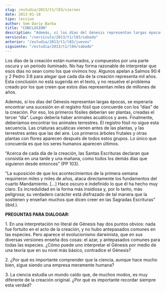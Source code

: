 ```yaml
---
slug: /estudia/2013/t1/l03/viernes
date: 2013-01-18
tipo: leccion
author: Sem Dario Barba
title: "CONCLUSIÓN"
description: "Además, si los días del Génesis representan largas épocas, se esperaría  encontrar una sucesión en el registro fósil que concuerde con los “días” de la  creación. Por eso, los primeros fósiles deberían ser plantas, creadas el tercer  “día”."
versiculo: "/versiculo/2013/t1/l03/sabado"
anterior: "/estudia/2013/t1/l03/jueves"
siguiente: "/estudia/2013/t1/l04/sabado"
---
```


Los días de la creación están numerados, y compuestos por una parte oscura y un período iluminado. No hay forma razonable de interpretar que esos días no sean como los que vivimos hoy. Algunos apelan a Salmos 90:4 y 2 Pedro 3:8 para alegar que cada día de la creación representa mil años. Esta conclusión no está sugerida en el texto, y no resuelve el problema creado por los que creen que estos días representan miles de millones de años.

Además, si los días del Génesis representan largas épocas, se esperaría encontrar una sucesión en el registro fósil que concuerde con los “días” de la creación. Por eso, los primeros fósiles deberían ser plantas, creadas el tercer “día”. Luego debería haber animales acuáticos y aves. Finalmente, deberíamos encontrar los animales terrestres. El registro fósil no sigue esta secuencia. Las criaturas acuáticas vienen antes de las plantas, y las terrestres antes que las del aire. Los primeros árboles frutales y otras plantas con flores aparecen después de todos estos grupos. Lo único que concuerda es que los seres humanos aparecen últimos.

“Acerca de cada día de la creación, las Santas Escrituras declaran que consistía en una tarde y una mañana, como todos los demás días que siguieron desde entonces” (PP 103).

“La suposición de que los acontecimientos de la primera semana requirieron miles y miles de años, ataca directamente los fundamentos del cuarto Mandamiento. [...] Hace oscuro e indefinido lo que él ha hecho muy claro. Es incredulidad en la forma más insidiosa y, por lo tanto, más peligrosa; su verdadero carácter está disfrazado de tal manera que la sostienen y enseñan muchos que dicen creer en las Sagradas Escrituras” (ibíd.).

**PREGUNTAS PARA DIALOGAR:**

1\. En una interpretación no literal de Génesis hay dos puntos obvios: nada fue fortuito en el acto de la creación, y no hubo antepasados comunes en las especies. Pero aparece el evolucionismo darwinista, que en sus diversas versiones enseña dos cosas: el azar, y antepasados comunes para todas las especies. ¿Cómo puede uno interpretar el Génesis por medio de una teoría que en su nivel más básico, contradice el Génesis?

2\. ¿Por qué es importante comprender que la ciencia, aunque hace mucho bien, sigue siendo una empresa meramente humana?

3\. La ciencia estudia un mundo caído que, de muchos modos, es muy diferente de la creación original. ¿Por qué es importante recordar siempre esta verdad?
